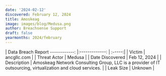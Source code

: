 ```yaml
---
date: '2024-02-12'
discovered: February 12, 2024
title: Amoskeag
image: images/blog/Medusa.png
author: Breachsense Support
draft: false
yearmonths: 2024/february
---
```



| Data Breach Report
------------:     |:-------------:    | :-----:|
| Victim      | ancgllc.com      | 
| Threat Actor      | Medusa      | 
| Date Discovered      | Feb 12, 2024      | 
| Description      | Amoskeag Network Consulting Group, LLC is a provider of IT outsourcing, virtualization and cloud services.      | 
| Leak Size      | Unknown      | 

